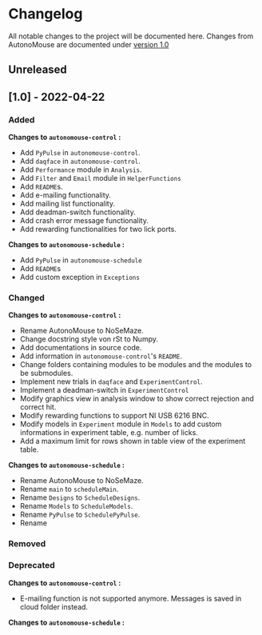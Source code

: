 # Changelog

All notable changes to the project will be documented here. Changes from AutonoMouse are documented under [version 1.0](#10---2022-04-22)

## Unreleased

## [1.0] - 2022-04-22

### Added

**Changes to `autonomouse-control` :**

- Add `PyPulse` in `autonomouse-control`.
- Add `daqface` in `autonomouse-control`.
- Add `Performance` module in `Analysis`.
- Add `Filter` and `Email` module in `HelperFunctions`
- Add `README`s.
- Add e-mailing functionality.
- Add mailing list functionality.
- Add deadman-switch functionality.
- Add crash error message functionality.
- Add rewarding functionalities for two lick ports.

**Changes to `autonomouse-schedule` :**

- Add `PyPulse` in `autonomouse-schedule`
- Add `README`s
- Add custom exception in `Exceptions`

### Changed

**Changes to `autonomouse-control` :**

- Rename AutonoMouse to NoSeMaze.
- Change docstring style von rSt to Numpy.
- Add documentations in source code.
- Add information in `autonomouse-control`'s `README`.
- Change folders containing modules to be modules and the modules to be submodules.
- Implement new trials in `daqface` and `ExperimentControl`.
- Implement a deadman-switch in `ExperimentControl`
- Modify graphics view in analysis window to show correct rejection and correct hit.
- Modify rewarding functions to support NI USB 6216 BNC.
- Modify models in `Experiment` module in `Models` to add custom informations in experiment table, e.g. number of licks.
- Add a maximum limit for rows shown in table view of the experiment table.

**Changes to `autonomouse-schedule` :**

- Rename AutonoMouse to NoSeMaze.
- Rename `main` to `scheduleMain`.
- Rename `Designs` to `ScheduleDesigns`.
- Rename `Models` to `ScheduleModels`.
- Rename `PyPulse` to `SchedulePyPulse`.
- Rename 

### Removed

### Deprecated

**Changes to `autonomouse-control` :**

- E-mailing function is not supported anymore. Messages is saved in cloud folder instead.

**Changes to `autonomouse-schedule` :**

